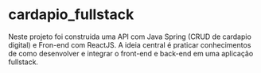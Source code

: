 # cardapio_fullstack
Neste projeto foi construida uma API com Java Spring (CRUD de cardapio digital) e Fron-end com ReactJS. A ideia central é praticar conhecimentos de como desenvolver e integrar o front-end e back-end em uma aplicação fullstack.
